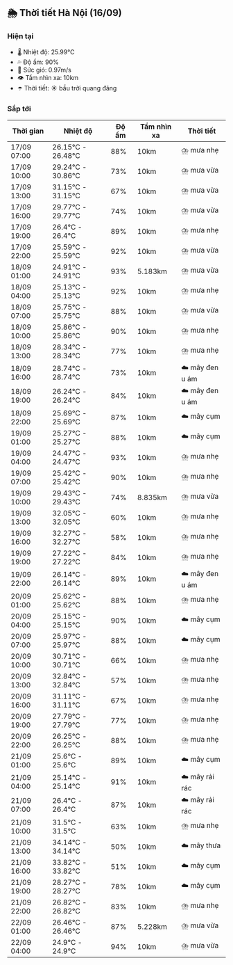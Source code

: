## 🌦️ Thời tiết Hà Nội (16/09)

### Hiện tại

- 🌡️ Nhiệt độ: 25.99℃
- 💦 Độ ẩm: 90%
- 💨 Sức gió: 0.97m/s
- 👁️ Tầm nhìn xa: 10km
- ☂️ Thời tiết: ☀️ bầu trời quang đãng

### Sắp tới

| Thời gian | Nhiệt độ | Độ ẩm | Tầm nhìn xa | Thời tiết |
| --- | --- | --- | --- | --- |
| 17/09 07:00 | 26.15℃ - 26.48℃ | 88% | 10km | ⛈️ mưa nhẹ |
| 17/09 10:00 | 29.24℃ - 30.86℃ | 73% | 10km | ⛈️ mưa vừa |
| 17/09 13:00 | 31.15℃ - 31.15℃ | 67% | 10km | ⛈️ mưa vừa |
| 17/09 16:00 | 29.77℃ - 29.77℃ | 74% | 10km | ⛈️ mưa vừa |
| 17/09 19:00 | 26.4℃ - 26.4℃ | 89% | 10km | ⛈️ mưa nhẹ |
| 17/09 22:00 | 25.59℃ - 25.59℃ | 92% | 10km | ⛈️ mưa vừa |
| 18/09 01:00 | 24.91℃ - 24.91℃ | 93% | 5.183km | ⛈️ mưa vừa |
| 18/09 04:00 | 25.13℃ - 25.13℃ | 92% | 10km | ⛈️ mưa nhẹ |
| 18/09 07:00 | 25.75℃ - 25.75℃ | 88% | 10km | ⛈️ mưa vừa |
| 18/09 10:00 | 25.86℃ - 25.86℃ | 90% | 10km | ⛈️ mưa nhẹ |
| 18/09 13:00 | 28.34℃ - 28.34℃ | 77% | 10km | ⛈️ mưa nhẹ |
| 18/09 16:00 | 28.74℃ - 28.74℃ | 73% | 10km | ☁️ mây đen u ám |
| 18/09 19:00 | 26.24℃ - 26.24℃ | 84% | 10km | ☁️ mây đen u ám |
| 18/09 22:00 | 25.69℃ - 25.69℃ | 87% | 10km | ☁️ mây cụm |
| 19/09 01:00 | 25.27℃ - 25.27℃ | 88% | 10km | ☁️ mây cụm |
| 19/09 04:00 | 24.47℃ - 24.47℃ | 93% | 10km | ⛈️ mưa nhẹ |
| 19/09 07:00 | 25.42℃ - 25.42℃ | 90% | 10km | ⛈️ mưa nhẹ |
| 19/09 10:00 | 29.43℃ - 29.43℃ | 74% | 8.835km | ⛈️ mưa vừa |
| 19/09 13:00 | 32.05℃ - 32.05℃ | 60% | 10km | ⛈️ mưa nhẹ |
| 19/09 16:00 | 32.27℃ - 32.27℃ | 58% | 10km | ⛈️ mưa nhẹ |
| 19/09 19:00 | 27.22℃ - 27.22℃ | 84% | 10km | ⛈️ mưa nhẹ |
| 19/09 22:00 | 26.14℃ - 26.14℃ | 89% | 10km | ☁️ mây đen u ám |
| 20/09 01:00 | 25.62℃ - 25.62℃ | 88% | 10km | ⛈️ mưa nhẹ |
| 20/09 04:00 | 25.15℃ - 25.15℃ | 90% | 10km | ☁️ mây cụm |
| 20/09 07:00 | 25.97℃ - 25.97℃ | 88% | 10km | ☁️ mây cụm |
| 20/09 10:00 | 30.71℃ - 30.71℃ | 66% | 10km | ⛈️ mưa nhẹ |
| 20/09 13:00 | 32.84℃ - 32.84℃ | 57% | 10km | ⛈️ mưa nhẹ |
| 20/09 16:00 | 31.11℃ - 31.11℃ | 67% | 10km | ⛈️ mưa nhẹ |
| 20/09 19:00 | 27.79℃ - 27.79℃ | 77% | 10km | ⛈️ mưa nhẹ |
| 20/09 22:00 | 26.25℃ - 26.25℃ | 88% | 10km | ⛈️ mưa nhẹ |
| 21/09 01:00 | 25.6℃ - 25.6℃ | 89% | 10km | ☁️ mây cụm |
| 21/09 04:00 | 25.14℃ - 25.14℃ | 91% | 10km | ☁️ mây rải rác |
| 21/09 07:00 | 26.4℃ - 26.4℃ | 87% | 10km | ☁️ mây rải rác |
| 21/09 10:00 | 31.5℃ - 31.5℃ | 63% | 10km | ⛈️ mưa nhẹ |
| 21/09 13:00 | 34.14℃ - 34.14℃ | 50% | 10km | ☁️ mây thưa |
| 21/09 16:00 | 33.82℃ - 33.82℃ | 51% | 10km | ☁️ mây cụm |
| 21/09 19:00 | 28.27℃ - 28.27℃ | 78% | 10km | ☁️ mây cụm |
| 21/09 22:00 | 26.82℃ - 26.82℃ | 83% | 10km | ⛈️ mưa nhẹ |
| 22/09 01:00 | 26.46℃ - 26.46℃ | 87% | 5.228km | ⛈️ mưa vừa |
| 22/09 04:00 | 24.9℃ - 24.9℃ | 94% | 10km | ⛈️ mưa vừa |
